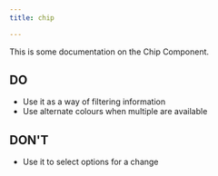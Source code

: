 ```yaml
---
title: chip

---
```

This is some documentation on the Chip Component.

## DO

* Use it as a way of filtering information
* Use alternate colours when multiple are available

## DON'T

* Use it to select options for a change
